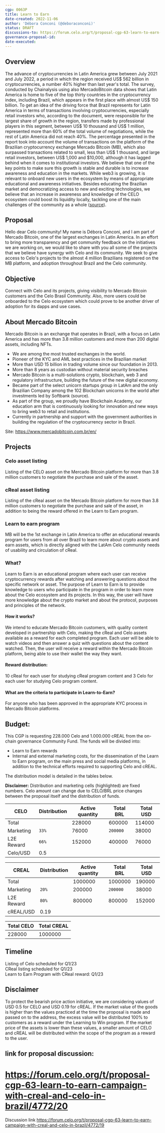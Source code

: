```yaml
---
cgp: 0063P
title: Learn to Earn 
date-created: 2022-11-06
author: 'Débora Conconi (@deboraconconi)' 
status: DRAFT 
discussions-to: https://forum.celo.org/t/proposal-cgp-63-learn-to-earn-campaign-with-creal-and-celo-in-brazil/4772
governance-proposal-id:
date-executed:
---
```


## Overview

The advance of cryptocurrencies in Latin America grew between July 2021 and July 2022, a period in which the region received US$ 562 billion in cryptocurrencies, a number 40% higher than last year's total. The survey, conducted by Chainalysis using also MercadoBitcoin data shows that Latin America is home to five of the top thirty countries in the cryptocurrency index, including Brazil, which appears in the first place with almost US$ 150 billion.
To get an idea of ​​the driving force that Brazil represents for Latin America in terms of transactions involving cryptocurrencies, especially retail investors who, according to the document, were responsible for the largest share of growth in the region, transfers made by professional players in this segment, between US$ 10 thousand and US$ 1 million, represented more than 60% of the total volume of negotiations, while the rest of Latin America did not reach 40%.
The percentage presented in the report took into account the volume of transactions on the platform of the Brazilian cryptocurrency exchange Mercado Bitcoin (MB), which also surpassed transactions related to small, less than US$ 1 thousand, and large retail investors, between US$ 1,000 and $10,000, although it has lagged behind when it comes to institutional investors.
We believe that one of the key points to make sure this growth is stable and durable is to increase awareness and education in the markets. While web3 is growing, it is relevant to onboard new users in the ecosystem by means of appropriate educational and awareness initiatives. 
Besides educating the Brazilian market and democratizing access to new and exciting technologies, we believe that an increase in awareness and knowledge of the CELO ecosystem could boost its liquidity locally, tackling one of the main challenges of the community as a whole ([source](https://github.com/celo-org/governance/blob/main/CGPs/cgp-0049.md)).


## Proposal
Hello dear Celo community! My name is Débora Conconi, and I am part of Mercado Bitcoin, one of the  largest exchanges in Latin America.
In an effort to bring more transparency and get community feedback on the initiatives we are working on, we would like to share with you all some of the projects that we believe have synergy with Celo and its community.
We seek to give access to Celo's projects to the almost 4 million Brazilians registered on the MB platform, and adoption throughout Brazil and the Celo community.


## Objective
Connect with Celo and its projects, giving visibility to Mercado Bitcoin customers and the Celo Brasil Community.
Also, more users could be onboarded to the Celo ecosystem which could prove to be another driver of adoption for its dapps and use cases.


## About Mercado Bitcoin 
Mercado Bitcoin is an exchange that operates in Brazil, with a focus on Latin America and has more than 3.8 million customers and more than 200 digital assets, including NFTs.
 - We are among the most trusted exchanges in the world. 
 - Pioneer of the KYC and AML best practices in the Brazilian market
 - More than  USD 15 billion in trading volume since our foundation in 2013.
 - More than 8 years as custodian without material security breaches
 - Mercado Bitcoin is a multi-solutions crypto, blockchain, web 3 and regulatory infrastructure, building the future of the new digital economy.
 - Became part of the select unicorn startups group in LatAm and the only Brazilian Company among the 102  Blockchain unicorns in the world after investments led by  Softbank (source).
 - As part of the group, we proudly have Blockchain Academy, our education arm that is continuously looking for innovation and new ways to bring web3 to retail and institutions.
 - Currently in partnership and support with the government authorities  in building the regulation of the cryptocurrency sector in Brazil.


Site: https://www.mercadobitcoin.com.br/en/

## Projects
### Celo asset listing
Listing of the CELO asset on the Mercado Bitcoin platform for more than 3.8 million customers to negotiate the purchase and sale of the asset.

### cReal asset listing
Listing of the cReal asset on the Mercado Bitcoin platform for more than 3.8 million customers to negotiate the purchase and sale of the asset, in addition to being the reward offered in the Learn to Earn program.

### Learn to earn program
MB will be the 1st exchange in Latin America to offer an educational rewards program for users from all over Brazil to learn more about crypto assets and earn assets, which is directly aligned with the LatAm Celo community needs of usability and circulation of cReal.

### What?
Learn to Earn is an educational program where each user can receive cryptocurrency rewards after watching and answering questions about the specific network or asset. The purpose of Learn to Earn is to provide knowledge to users who participate in the program in order to learn more about the Celo ecosystem and its projects. In this way, the user will have more knowledge about the crypto market and about the protocol, purposes and principles of the network.

#### How it works?
We intend to educate Mercado Bitcoin customers, with quality content developed in partnership with Celo, making the cReal and Celo assets available as a reward for each completed program.
Each user will be able to watch videos and then answer a quiz with questions about the content watched.
Then, the user will receive a reward within the Mercado Bitcoin platform, being able to use their wallet the way they want.


#### Reward distribution:
10 cReal for each user for studying cReal program content and 3 Celo for each user for studying  Celo program content.



#### What are the criteria to participate in Learn-to-Earn?
For anyone who has been approved in the appropriate KYC process in Mercado Bitcoin platforms. 


## Budget:
This CGP is requesting 228.000 Celo and 1.000.000 cREAL  from the on-chain governance Community Fund.
The funds will be divided into: 
 - Learn to Earn rewards
 - Internal and external marketing costs, for the dissemination of the Learn to Earn program, on the main press and social media platforms, in addition to the technical efforts required to supporting  Celo and cREAL.

The distribution model is detailed in the tables below.

**Disclaimer:** Distribution and marketing cells (highlighted) are fixed numbers. Celo amount can change due to CELO/BRL price changes between the proposal itself and the distribution of funds.


| CELO         | Distribution | Active quantity | Total BRL| Total USD |
|--------------|--------------|-----------------|-----------|------------|
| Total        |              | 228000          | 600000 |          114000  |
| Marketing  | `33%`       | 76000     | `200000`  |     38000       |
| L2E Reward   | `66%`       | 152000     | 400000  |    76000        |
| Celo/USD     | 0.5         |                 |           |            |

| CREAL        | Distribution | Active quantity | Total BRL | Total USD |
|--------------|--------------|-----------------|-----------|------------|
| Total        |              | 1000000         | 1000000 |      190000      |
| Marketing  | `20%`       | 200000     | `200000`  |      38000      |
| L2E Reward   | `80%`       | 800000     | 800000 |     152000       |
| cREAL/USD    | 0.19       |                 |           |            |


| Total CELO | Total CREAL | 
|-----------|------------|
| 228000 | 1000000 |


## Timeline
Listing of Celo scheduled for Q1/23<br />
CReal listing scheduled for Q1/23<br />
Learn to Earn Program with CReal reward: Q1/23<br />

## Disclaimer
To protect the bearish price action initiative, we are considering values of USD 0.5 for CELO and USD 0.19 for cREAL. If the market value of the goods is higher than the values practiced at the time the proposal is made and passed on to the address, the excess value will be distributed 100% to customers as a reward under the Learning to Win program. If the market price of the assets is lower than these values, a smaller amount of CELO and cREAL will be distributed within the scope of the program as a reward to the user.


## link for proposal discussion: 
https://forum.celo.org/t/proposal-cgp-63-learn-to-earn-campaign-with-creal-and-celo-in-brazil/4772/20
=======
Discussion link https://forum.celo.org/t/proposal-cgp-63-learn-to-earn-campaign-with-creal-and-celo-in-brazil/4772/19

